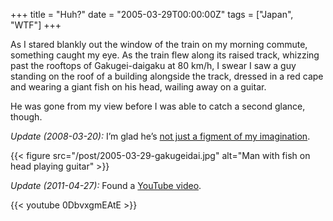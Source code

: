 +++
title = "Huh?"
date = "2005-03-29T00:00:00Z"
tags = ["Japan", "WTF"]
+++

As I stared blankly out the window of the train on my morning commute,
something caught my eye. As the train flew along its raised track, whizzing
past the rooftops of Gakugei-daigaku at 80&nbsp;km/h, I swear I saw a guy
standing on the roof of a building alongside the track, dressed in a red cape
and wearing a giant fish on his head, wailing away on a guitar.<!--more-->

He was gone from my view before I was able to catch a second glance, though.

*Update (2008-03-20):* I’m glad he’s [not just a figment of my imagination][article].

{{< figure src="/post/2005-03-29-gakugeidai.jpg"
    alt="Man with fish on head playing guitar" >}}

*Update (2011-04-27):* Found a [YouTube video][video].

{{< youtube 0DbvxgmEAtE >}}

[article]: http://jiyugaoka.keizai.biz/headline/171/
[video]: https://www.youtube.com/watch?v=0DbvxgmEAtE

